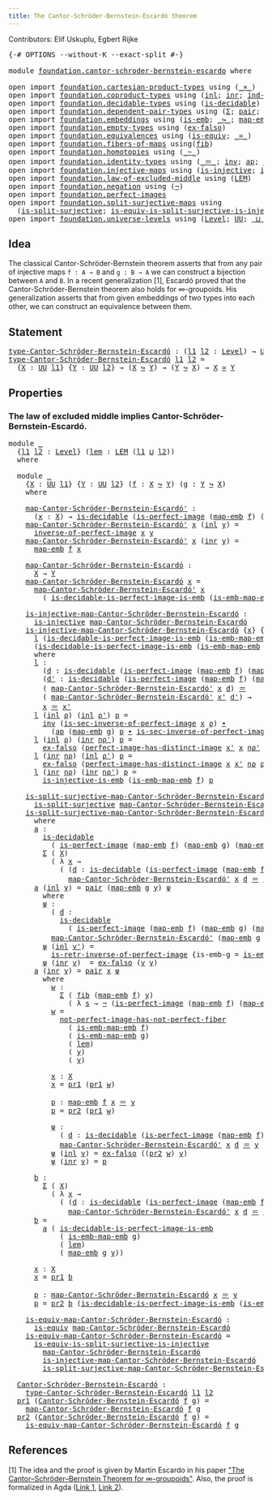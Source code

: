 ```yaml
---
title: The Cantor-Schröder-Bernstein-Escardó theorem
---
```


Contributors: Elif Uskuplu, Egbert Rijke

<pre class="Agda"><a id="113" class="Symbol">{-#</a> <a id="117" class="Keyword">OPTIONS</a> <a id="125" class="Pragma">--without-K</a> <a id="137" class="Pragma">--exact-split</a> <a id="151" class="Symbol">#-}</a>

<a id="156" class="Keyword">module</a> <a id="163" href="foundation.cantor-schroder-bernstein-escardo.html" class="Module">foundation.cantor-schroder-bernstein-escardo</a> <a id="208" class="Keyword">where</a>

<a id="215" class="Keyword">open</a> <a id="220" class="Keyword">import</a> <a id="227" href="foundation.cartesian-product-types.html" class="Module">foundation.cartesian-product-types</a> <a id="262" class="Keyword">using</a> <a id="268" class="Symbol">(</a><a id="269" href="foundation-core.cartesian-product-types.html#590" class="Function Operator">_×_</a><a id="272" class="Symbol">)</a>
<a id="274" class="Keyword">open</a> <a id="279" class="Keyword">import</a> <a id="286" href="foundation.coproduct-types.html" class="Module">foundation.coproduct-types</a> <a id="313" class="Keyword">using</a> <a id="319" class="Symbol">(</a><a id="320" href="foundation.coproduct-types.html#1249" class="InductiveConstructor">inl</a><a id="323" class="Symbol">;</a> <a id="325" href="foundation.coproduct-types.html#1267" class="InductiveConstructor">inr</a><a id="328" class="Symbol">;</a> <a id="330" href="foundation.coproduct-types.html#1286" class="Function">ind-coprod</a><a id="340" class="Symbol">)</a>
<a id="342" class="Keyword">open</a> <a id="347" class="Keyword">import</a> <a id="354" href="foundation.decidable-types.html" class="Module">foundation.decidable-types</a> <a id="381" class="Keyword">using</a> <a id="387" class="Symbol">(</a><a id="388" href="foundation.decidable-types.html#1915" class="Function">is-decidable</a><a id="400" class="Symbol">)</a>
<a id="402" class="Keyword">open</a> <a id="407" class="Keyword">import</a> <a id="414" href="foundation.dependent-pair-types.html" class="Module">foundation.dependent-pair-types</a> <a id="446" class="Keyword">using</a> <a id="452" class="Symbol">(</a><a id="453" href="foundation-core.dependent-pair-types.html#515" class="Record">Σ</a><a id="454" class="Symbol">;</a> <a id="456" href="foundation-core.dependent-pair-types.html#588" class="InductiveConstructor">pair</a><a id="460" class="Symbol">;</a> <a id="462" href="foundation-core.dependent-pair-types.html#605" class="Field">pr1</a><a id="465" class="Symbol">;</a> <a id="467" href="foundation-core.dependent-pair-types.html#617" class="Field">pr2</a><a id="470" class="Symbol">)</a>
<a id="472" class="Keyword">open</a> <a id="477" class="Keyword">import</a> <a id="484" href="foundation.embeddings.html" class="Module">foundation.embeddings</a> <a id="506" class="Keyword">using</a> <a id="512" class="Symbol">(</a><a id="513" href="foundation-core.embeddings.html#992" class="Function">is-emb</a><a id="519" class="Symbol">;</a> <a id="521" href="foundation-core.embeddings.html#1074" class="Function Operator">_↪_</a><a id="524" class="Symbol">;</a> <a id="526" href="foundation-core.embeddings.html#1217" class="Function">map-emb</a><a id="533" class="Symbol">;</a> <a id="535" href="foundation-core.embeddings.html#1264" class="Function">is-emb-map-emb</a><a id="549" class="Symbol">)</a>
<a id="551" class="Keyword">open</a> <a id="556" class="Keyword">import</a> <a id="563" href="foundation.empty-types.html" class="Module">foundation.empty-types</a> <a id="586" class="Keyword">using</a> <a id="592" class="Symbol">(</a><a id="593" href="foundation-core.empty-types.html#1160" class="Function">ex-falso</a><a id="601" class="Symbol">)</a>
<a id="603" class="Keyword">open</a> <a id="608" class="Keyword">import</a> <a id="615" href="foundation.equivalences.html" class="Module">foundation.equivalences</a> <a id="639" class="Keyword">using</a> <a id="645" class="Symbol">(</a><a id="646" href="foundation-core.equivalences.html#1556" class="Function">is-equiv</a><a id="654" class="Symbol">;</a> <a id="656" href="foundation-core.equivalences.html#1621" class="Function Operator">_≃_</a><a id="659" class="Symbol">)</a>
<a id="661" class="Keyword">open</a> <a id="666" class="Keyword">import</a> <a id="673" href="foundation.fibers-of-maps.html" class="Module">foundation.fibers-of-maps</a> <a id="699" class="Keyword">using</a><a id="704" class="Symbol">(</a><a id="705" href="foundation-core.fibers-of-maps.html#942" class="Function">fib</a><a id="708" class="Symbol">)</a>
<a id="710" class="Keyword">open</a> <a id="715" class="Keyword">import</a> <a id="722" href="foundation.homotopies.html" class="Module">foundation.homotopies</a> <a id="744" class="Keyword">using</a> <a id="750" class="Symbol">(</a><a id="751" href="foundation-core.homotopies.html#1249" class="Function Operator">_~_</a><a id="754" class="Symbol">)</a>
<a id="756" class="Keyword">open</a> <a id="761" class="Keyword">import</a> <a id="768" href="foundation.identity-types.html" class="Module">foundation.identity-types</a> <a id="794" class="Keyword">using</a> <a id="800" class="Symbol">(</a><a id="801" href="foundation-core.identity-types.html#1865" class="Function Operator">_＝_</a><a id="804" class="Symbol">;</a> <a id="806" href="foundation-core.identity-types.html#2729" class="Function">inv</a><a id="809" class="Symbol">;</a> <a id="811" href="foundation-core.identity-types.html#4003" class="Function">ap</a><a id="813" class="Symbol">;</a> <a id="815" href="foundation-core.identity-types.html#2425" class="Function Operator">_∙_</a><a id="818" class="Symbol">)</a>
<a id="820" class="Keyword">open</a> <a id="825" class="Keyword">import</a> <a id="832" href="foundation.injective-maps.html" class="Module">foundation.injective-maps</a> <a id="858" class="Keyword">using</a> <a id="864" class="Symbol">(</a><a id="865" href="foundation.injective-maps.html#1453" class="Function">is-injective</a><a id="877" class="Symbol">;</a> <a id="879" href="foundation.injective-maps.html#3789" class="Function">is-injective-is-emb</a><a id="898" class="Symbol">)</a>
<a id="900" class="Keyword">open</a> <a id="905" class="Keyword">import</a> <a id="912" href="foundation.law-of-excluded-middle.html" class="Module">foundation.law-of-excluded-middle</a> <a id="946" class="Keyword">using</a> <a id="952" class="Symbol">(</a><a id="953" href="foundation.law-of-excluded-middle.html#746" class="Function">LEM</a><a id="956" class="Symbol">)</a>
<a id="958" class="Keyword">open</a> <a id="963" class="Keyword">import</a> <a id="970" href="foundation.negation.html" class="Module">foundation.negation</a> <a id="990" class="Keyword">using</a> <a id="996" class="Symbol">(</a><a id="997" href="foundation-core.negation.html#465" class="Function">¬</a><a id="998" class="Symbol">)</a>
<a id="1000" class="Keyword">open</a> <a id="1005" class="Keyword">import</a> <a id="1012" href="foundation.perfect-images.html" class="Module">foundation.perfect-images</a>
<a id="1038" class="Keyword">open</a> <a id="1043" class="Keyword">import</a> <a id="1050" href="foundation.split-surjective-maps.html" class="Module">foundation.split-surjective-maps</a> <a id="1083" class="Keyword">using</a>
  <a id="1091" class="Symbol">(</a><a id="1092" href="foundation.split-surjective-maps.html#983" class="Function">is-split-surjective</a><a id="1111" class="Symbol">;</a> <a id="1113" href="foundation.split-surjective-maps.html#1337" class="Function">is-equiv-is-split-surjective-is-injective</a><a id="1154" class="Symbol">)</a>
<a id="1156" class="Keyword">open</a> <a id="1161" class="Keyword">import</a> <a id="1168" href="foundation.universe-levels.html" class="Module">foundation.universe-levels</a> <a id="1195" class="Keyword">using</a> <a id="1201" class="Symbol">(</a><a id="1202" href="Agda.Primitive.html#597" class="Postulate">Level</a><a id="1207" class="Symbol">;</a> <a id="1209" href="foundation-core.universe-levels.html#235" class="Primitive">UU</a><a id="1211" class="Symbol">;</a> <a id="1213" href="Agda.Primitive.html#810" class="Primitive Operator">_⊔_</a><a id="1216" class="Symbol">;</a> <a id="1218" href="Agda.Primitive.html#780" class="Primitive">lsuc</a><a id="1222" class="Symbol">)</a>
</pre>
## Idea

The classical Cantor-Schröder-Bernstein theorem asserts that from any pair of injective maps `f : A → B` and `g : B → A` we can construct a bijection between `A` and `B`. In a recent generalization [1], Escardó proved that the Cantor-Schröder-Bernstein theorem also holds for ∞-groupoids. His generalization asserts that from given embeddings of two types into each other, we can construct an equivalence between them.

## Statement

<pre class="Agda"><a id="type-Cantor-Schröder-Bernstein-Escardó"></a><a id="1680" href="foundation.cantor-schroder-bernstein-escardo.html#1680" class="Function">type-Cantor-Schröder-Bernstein-Escardó</a> <a id="1719" class="Symbol">:</a> <a id="1721" class="Symbol">(</a><a id="1722" href="foundation.cantor-schroder-bernstein-escardo.html#1722" class="Bound">l1</a> <a id="1725" href="foundation.cantor-schroder-bernstein-escardo.html#1725" class="Bound">l2</a> <a id="1728" class="Symbol">:</a> <a id="1730" href="Agda.Primitive.html#597" class="Postulate">Level</a><a id="1735" class="Symbol">)</a> <a id="1737" class="Symbol">→</a> <a id="1739" href="foundation-core.universe-levels.html#235" class="Primitive">UU</a> <a id="1742" class="Symbol">(</a><a id="1743" href="Agda.Primitive.html#780" class="Primitive">lsuc</a> <a id="1748" class="Symbol">(</a><a id="1749" href="foundation.cantor-schroder-bernstein-escardo.html#1722" class="Bound">l1</a> <a id="1752" href="Agda.Primitive.html#810" class="Primitive Operator">⊔</a> <a id="1754" href="foundation.cantor-schroder-bernstein-escardo.html#1725" class="Bound">l2</a><a id="1756" class="Symbol">))</a>
<a id="1759" href="foundation.cantor-schroder-bernstein-escardo.html#1680" class="Function">type-Cantor-Schröder-Bernstein-Escardó</a> <a id="1798" href="foundation.cantor-schroder-bernstein-escardo.html#1798" class="Bound">l1</a> <a id="1801" href="foundation.cantor-schroder-bernstein-escardo.html#1801" class="Bound">l2</a> <a id="1804" class="Symbol">=</a>
  <a id="1808" class="Symbol">{</a><a id="1809" href="foundation.cantor-schroder-bernstein-escardo.html#1809" class="Bound">X</a> <a id="1811" class="Symbol">:</a> <a id="1813" href="foundation-core.universe-levels.html#235" class="Primitive">UU</a> <a id="1816" href="foundation.cantor-schroder-bernstein-escardo.html#1798" class="Bound">l1</a><a id="1818" class="Symbol">}</a> <a id="1820" class="Symbol">{</a><a id="1821" href="foundation.cantor-schroder-bernstein-escardo.html#1821" class="Bound">Y</a> <a id="1823" class="Symbol">:</a> <a id="1825" href="foundation-core.universe-levels.html#235" class="Primitive">UU</a> <a id="1828" href="foundation.cantor-schroder-bernstein-escardo.html#1801" class="Bound">l2</a><a id="1830" class="Symbol">}</a> <a id="1832" class="Symbol">→</a> <a id="1834" class="Symbol">(</a><a id="1835" href="foundation.cantor-schroder-bernstein-escardo.html#1809" class="Bound">X</a> <a id="1837" href="foundation-core.embeddings.html#1074" class="Function Operator">↪</a> <a id="1839" href="foundation.cantor-schroder-bernstein-escardo.html#1821" class="Bound">Y</a><a id="1840" class="Symbol">)</a> <a id="1842" class="Symbol">→</a> <a id="1844" class="Symbol">(</a><a id="1845" href="foundation.cantor-schroder-bernstein-escardo.html#1821" class="Bound">Y</a> <a id="1847" href="foundation-core.embeddings.html#1074" class="Function Operator">↪</a> <a id="1849" href="foundation.cantor-schroder-bernstein-escardo.html#1809" class="Bound">X</a><a id="1850" class="Symbol">)</a> <a id="1852" class="Symbol">→</a> <a id="1854" href="foundation.cantor-schroder-bernstein-escardo.html#1809" class="Bound">X</a> <a id="1856" href="foundation-core.equivalences.html#1621" class="Function Operator">≃</a> <a id="1858" href="foundation.cantor-schroder-bernstein-escardo.html#1821" class="Bound">Y</a>
</pre>
## Properties

### The law of excluded middle implies Cantor-Schröder-Bernstein-Escardó.

<pre class="Agda"><a id="1963" class="Keyword">module</a> <a id="1970" href="foundation.cantor-schroder-bernstein-escardo.html#1970" class="Module">_</a>
  <a id="1974" class="Symbol">{</a><a id="1975" href="foundation.cantor-schroder-bernstein-escardo.html#1975" class="Bound">l1</a> <a id="1978" href="foundation.cantor-schroder-bernstein-escardo.html#1978" class="Bound">l2</a> <a id="1981" class="Symbol">:</a> <a id="1983" href="Agda.Primitive.html#597" class="Postulate">Level</a><a id="1988" class="Symbol">}</a> <a id="1990" class="Symbol">(</a><a id="1991" href="foundation.cantor-schroder-bernstein-escardo.html#1991" class="Bound">lem</a> <a id="1995" class="Symbol">:</a> <a id="1997" href="foundation.law-of-excluded-middle.html#746" class="Function">LEM</a> <a id="2001" class="Symbol">(</a><a id="2002" href="foundation.cantor-schroder-bernstein-escardo.html#1975" class="Bound">l1</a> <a id="2005" href="Agda.Primitive.html#810" class="Primitive Operator">⊔</a> <a id="2007" href="foundation.cantor-schroder-bernstein-escardo.html#1978" class="Bound">l2</a><a id="2009" class="Symbol">))</a> 
  <a id="2015" class="Keyword">where</a>

  <a id="2024" class="Keyword">module</a> <a id="2031" href="foundation.cantor-schroder-bernstein-escardo.html#2031" class="Module">_</a>
    <a id="2037" class="Symbol">{</a><a id="2038" href="foundation.cantor-schroder-bernstein-escardo.html#2038" class="Bound">X</a> <a id="2040" class="Symbol">:</a> <a id="2042" href="foundation-core.universe-levels.html#235" class="Primitive">UU</a> <a id="2045" href="foundation.cantor-schroder-bernstein-escardo.html#1975" class="Bound">l1</a><a id="2047" class="Symbol">}</a> <a id="2049" class="Symbol">{</a><a id="2050" href="foundation.cantor-schroder-bernstein-escardo.html#2050" class="Bound">Y</a> <a id="2052" class="Symbol">:</a> <a id="2054" href="foundation-core.universe-levels.html#235" class="Primitive">UU</a> <a id="2057" href="foundation.cantor-schroder-bernstein-escardo.html#1978" class="Bound">l2</a><a id="2059" class="Symbol">}</a> <a id="2061" class="Symbol">(</a><a id="2062" href="foundation.cantor-schroder-bernstein-escardo.html#2062" class="Bound">f</a> <a id="2064" class="Symbol">:</a> <a id="2066" href="foundation.cantor-schroder-bernstein-escardo.html#2038" class="Bound">X</a> <a id="2068" href="foundation-core.embeddings.html#1074" class="Function Operator">↪</a> <a id="2070" href="foundation.cantor-schroder-bernstein-escardo.html#2050" class="Bound">Y</a><a id="2071" class="Symbol">)</a> <a id="2073" class="Symbol">(</a><a id="2074" href="foundation.cantor-schroder-bernstein-escardo.html#2074" class="Bound">g</a> <a id="2076" class="Symbol">:</a> <a id="2078" href="foundation.cantor-schroder-bernstein-escardo.html#2050" class="Bound">Y</a> <a id="2080" href="foundation-core.embeddings.html#1074" class="Function Operator">↪</a> <a id="2082" href="foundation.cantor-schroder-bernstein-escardo.html#2038" class="Bound">X</a><a id="2083" class="Symbol">)</a>
    <a id="2089" class="Keyword">where</a>

    <a id="2100" href="foundation.cantor-schroder-bernstein-escardo.html#2100" class="Function">map-Cantor-Schröder-Bernstein-Escardó&#39;</a> <a id="2139" class="Symbol">:</a> 
      <a id="2148" class="Symbol">(</a><a id="2149" href="foundation.cantor-schroder-bernstein-escardo.html#2149" class="Bound">x</a> <a id="2151" class="Symbol">:</a> <a id="2153" href="foundation.cantor-schroder-bernstein-escardo.html#2038" class="Bound">X</a><a id="2154" class="Symbol">)</a> <a id="2156" class="Symbol">→</a> <a id="2158" href="foundation.decidable-types.html#1915" class="Function">is-decidable</a> <a id="2171" class="Symbol">(</a><a id="2172" href="foundation.perfect-images.html#1695" class="Function">is-perfect-image</a> <a id="2189" class="Symbol">(</a><a id="2190" href="foundation-core.embeddings.html#1217" class="Function">map-emb</a> <a id="2198" href="foundation.cantor-schroder-bernstein-escardo.html#2062" class="Bound">f</a><a id="2199" class="Symbol">)</a> <a id="2201" class="Symbol">(</a><a id="2202" href="foundation-core.embeddings.html#1217" class="Function">map-emb</a> <a id="2210" href="foundation.cantor-schroder-bernstein-escardo.html#2074" class="Bound">g</a><a id="2211" class="Symbol">)</a> <a id="2213" href="foundation.cantor-schroder-bernstein-escardo.html#2149" class="Bound">x</a><a id="2214" class="Symbol">)</a> <a id="2216" class="Symbol">→</a> <a id="2218" href="foundation.cantor-schroder-bernstein-escardo.html#2050" class="Bound">Y</a>
    <a id="2224" href="foundation.cantor-schroder-bernstein-escardo.html#2100" class="Function">map-Cantor-Schröder-Bernstein-Escardó&#39;</a> <a id="2263" href="foundation.cantor-schroder-bernstein-escardo.html#2263" class="Bound">x</a> <a id="2265" class="Symbol">(</a><a id="2266" href="foundation.coproduct-types.html#1249" class="InductiveConstructor">inl</a> <a id="2270" href="foundation.cantor-schroder-bernstein-escardo.html#2270" class="Bound">y</a><a id="2271" class="Symbol">)</a> <a id="2273" class="Symbol">=</a>
      <a id="2281" href="foundation.perfect-images.html#3363" class="Function">inverse-of-perfect-image</a> <a id="2306" href="foundation.cantor-schroder-bernstein-escardo.html#2263" class="Bound">x</a> <a id="2308" href="foundation.cantor-schroder-bernstein-escardo.html#2270" class="Bound">y</a>
    <a id="2314" href="foundation.cantor-schroder-bernstein-escardo.html#2100" class="Function">map-Cantor-Schröder-Bernstein-Escardó&#39;</a> <a id="2353" href="foundation.cantor-schroder-bernstein-escardo.html#2353" class="Bound">x</a> <a id="2355" class="Symbol">(</a><a id="2356" href="foundation.coproduct-types.html#1267" class="InductiveConstructor">inr</a> <a id="2360" href="foundation.cantor-schroder-bernstein-escardo.html#2360" class="Bound">y</a><a id="2361" class="Symbol">)</a> <a id="2363" class="Symbol">=</a>
      <a id="2371" href="foundation-core.embeddings.html#1217" class="Function">map-emb</a> <a id="2379" href="foundation.cantor-schroder-bernstein-escardo.html#2062" class="Bound">f</a> <a id="2381" href="foundation.cantor-schroder-bernstein-escardo.html#2353" class="Bound">x</a>

    <a id="2388" href="foundation.cantor-schroder-bernstein-escardo.html#2388" class="Function">map-Cantor-Schröder-Bernstein-Escardó</a> <a id="2426" class="Symbol">:</a>
      <a id="2434" href="foundation.cantor-schroder-bernstein-escardo.html#2038" class="Bound">X</a> <a id="2436" class="Symbol">→</a> <a id="2438" href="foundation.cantor-schroder-bernstein-escardo.html#2050" class="Bound">Y</a>
    <a id="2444" href="foundation.cantor-schroder-bernstein-escardo.html#2388" class="Function">map-Cantor-Schröder-Bernstein-Escardó</a> <a id="2482" href="foundation.cantor-schroder-bernstein-escardo.html#2482" class="Bound">x</a> <a id="2484" class="Symbol">=</a>
      <a id="2492" href="foundation.cantor-schroder-bernstein-escardo.html#2100" class="Function">map-Cantor-Schröder-Bernstein-Escardó&#39;</a> <a id="2531" href="foundation.cantor-schroder-bernstein-escardo.html#2482" class="Bound">x</a>
        <a id="2541" class="Symbol">(</a> <a id="2543" href="foundation.perfect-images.html#2546" class="Function">is-decidable-is-perfect-image-is-emb</a> <a id="2580" class="Symbol">(</a><a id="2581" href="foundation-core.embeddings.html#1264" class="Function">is-emb-map-emb</a> <a id="2596" href="foundation.cantor-schroder-bernstein-escardo.html#2074" class="Bound">g</a><a id="2597" class="Symbol">)</a> <a id="2599" href="foundation.cantor-schroder-bernstein-escardo.html#1991" class="Bound">lem</a> <a id="2603" href="foundation.cantor-schroder-bernstein-escardo.html#2482" class="Bound">x</a><a id="2604" class="Symbol">)</a>

    <a id="2611" href="foundation.cantor-schroder-bernstein-escardo.html#2611" class="Function">is-injective-map-Cantor-Schröder-Bernstein-Escardó</a> <a id="2662" class="Symbol">:</a>
      <a id="2670" href="foundation.injective-maps.html#1453" class="Function">is-injective</a> <a id="2683" href="foundation.cantor-schroder-bernstein-escardo.html#2388" class="Function">map-Cantor-Schröder-Bernstein-Escardó</a>
    <a id="2725" href="foundation.cantor-schroder-bernstein-escardo.html#2611" class="Function">is-injective-map-Cantor-Schröder-Bernstein-Escardó</a> <a id="2776" class="Symbol">{</a><a id="2777" href="foundation.cantor-schroder-bernstein-escardo.html#2777" class="Bound">x</a><a id="2778" class="Symbol">}</a> <a id="2780" class="Symbol">{</a><a id="2781" href="foundation.cantor-schroder-bernstein-escardo.html#2781" class="Bound">x&#39;</a><a id="2783" class="Symbol">}</a> <a id="2785" class="Symbol">=</a>
      <a id="2793" href="foundation.cantor-schroder-bernstein-escardo.html#2948" class="Function">l</a> <a id="2795" class="Symbol">(</a><a id="2796" href="foundation.perfect-images.html#2546" class="Function">is-decidable-is-perfect-image-is-emb</a> <a id="2833" class="Symbol">(</a><a id="2834" href="foundation-core.embeddings.html#1264" class="Function">is-emb-map-emb</a> <a id="2849" href="foundation.cantor-schroder-bernstein-escardo.html#2074" class="Bound">g</a><a id="2850" class="Symbol">)</a> <a id="2852" href="foundation.cantor-schroder-bernstein-escardo.html#1991" class="Bound">lem</a> <a id="2856" href="foundation.cantor-schroder-bernstein-escardo.html#2777" class="Bound">x</a><a id="2857" class="Symbol">)</a>
      <a id="2865" class="Symbol">(</a><a id="2866" href="foundation.perfect-images.html#2546" class="Function">is-decidable-is-perfect-image-is-emb</a> <a id="2903" class="Symbol">(</a><a id="2904" href="foundation-core.embeddings.html#1264" class="Function">is-emb-map-emb</a> <a id="2919" href="foundation.cantor-schroder-bernstein-escardo.html#2074" class="Bound">g</a><a id="2920" class="Symbol">)</a> <a id="2922" href="foundation.cantor-schroder-bernstein-escardo.html#1991" class="Bound">lem</a> <a id="2926" href="foundation.cantor-schroder-bernstein-escardo.html#2781" class="Bound">x&#39;</a><a id="2928" class="Symbol">)</a>
      <a id="2936" class="Keyword">where</a>
      <a id="2948" href="foundation.cantor-schroder-bernstein-escardo.html#2948" class="Function">l</a> <a id="2950" class="Symbol">:</a>
        <a id="2960" class="Symbol">(</a><a id="2961" href="foundation.cantor-schroder-bernstein-escardo.html#2961" class="Bound">d</a> <a id="2963" class="Symbol">:</a> <a id="2965" href="foundation.decidable-types.html#1915" class="Function">is-decidable</a> <a id="2978" class="Symbol">(</a><a id="2979" href="foundation.perfect-images.html#1695" class="Function">is-perfect-image</a> <a id="2996" class="Symbol">(</a><a id="2997" href="foundation-core.embeddings.html#1217" class="Function">map-emb</a> <a id="3005" href="foundation.cantor-schroder-bernstein-escardo.html#2062" class="Bound">f</a><a id="3006" class="Symbol">)</a> <a id="3008" class="Symbol">(</a><a id="3009" href="foundation-core.embeddings.html#1217" class="Function">map-emb</a> <a id="3017" href="foundation.cantor-schroder-bernstein-escardo.html#2074" class="Bound">g</a><a id="3018" class="Symbol">)</a> <a id="3020" href="foundation.cantor-schroder-bernstein-escardo.html#2777" class="Bound">x</a><a id="3021" class="Symbol">))</a>
        <a id="3032" class="Symbol">(</a><a id="3033" href="foundation.cantor-schroder-bernstein-escardo.html#3033" class="Bound">d&#39;</a> <a id="3036" class="Symbol">:</a> <a id="3038" href="foundation.decidable-types.html#1915" class="Function">is-decidable</a> <a id="3051" class="Symbol">(</a><a id="3052" href="foundation.perfect-images.html#1695" class="Function">is-perfect-image</a> <a id="3069" class="Symbol">(</a><a id="3070" href="foundation-core.embeddings.html#1217" class="Function">map-emb</a> <a id="3078" href="foundation.cantor-schroder-bernstein-escardo.html#2062" class="Bound">f</a><a id="3079" class="Symbol">)</a> <a id="3081" class="Symbol">(</a><a id="3082" href="foundation-core.embeddings.html#1217" class="Function">map-emb</a> <a id="3090" href="foundation.cantor-schroder-bernstein-escardo.html#2074" class="Bound">g</a><a id="3091" class="Symbol">)</a> <a id="3093" href="foundation.cantor-schroder-bernstein-escardo.html#2781" class="Bound">x&#39;</a><a id="3095" class="Symbol">))</a> <a id="3098" class="Symbol">→</a>
        <a id="3108" class="Symbol">(</a> <a id="3110" href="foundation.cantor-schroder-bernstein-escardo.html#2100" class="Function">map-Cantor-Schröder-Bernstein-Escardó&#39;</a> <a id="3149" href="foundation.cantor-schroder-bernstein-escardo.html#2777" class="Bound">x</a> <a id="3151" href="foundation.cantor-schroder-bernstein-escardo.html#2961" class="Bound">d</a><a id="3152" class="Symbol">)</a> <a id="3154" href="foundation-core.identity-types.html#1865" class="Function Operator">＝</a>
        <a id="3164" class="Symbol">(</a> <a id="3166" href="foundation.cantor-schroder-bernstein-escardo.html#2100" class="Function">map-Cantor-Schröder-Bernstein-Escardó&#39;</a> <a id="3205" href="foundation.cantor-schroder-bernstein-escardo.html#2781" class="Bound">x&#39;</a> <a id="3208" href="foundation.cantor-schroder-bernstein-escardo.html#3033" class="Bound">d&#39;</a><a id="3210" class="Symbol">)</a> <a id="3212" class="Symbol">→</a>
        <a id="3222" href="foundation.cantor-schroder-bernstein-escardo.html#2777" class="Bound">x</a> <a id="3224" href="foundation-core.identity-types.html#1865" class="Function Operator">＝</a> <a id="3226" href="foundation.cantor-schroder-bernstein-escardo.html#2781" class="Bound">x&#39;</a>
      <a id="3235" href="foundation.cantor-schroder-bernstein-escardo.html#2948" class="Function">l</a> <a id="3237" class="Symbol">(</a><a id="3238" href="foundation.coproduct-types.html#1249" class="InductiveConstructor">inl</a> <a id="3242" href="foundation.cantor-schroder-bernstein-escardo.html#3242" class="Bound">ρ</a><a id="3243" class="Symbol">)</a> <a id="3245" class="Symbol">(</a><a id="3246" href="foundation.coproduct-types.html#1249" class="InductiveConstructor">inl</a> <a id="3250" href="foundation.cantor-schroder-bernstein-escardo.html#3250" class="Bound">ρ&#39;</a><a id="3252" class="Symbol">)</a> <a id="3254" href="foundation.cantor-schroder-bernstein-escardo.html#3254" class="Bound">p</a> <a id="3256" class="Symbol">=</a>
        <a id="3266" href="foundation-core.identity-types.html#2729" class="Function">inv</a> <a id="3270" class="Symbol">(</a><a id="3271" href="foundation.perfect-images.html#3507" class="Function">is-sec-inverse-of-perfect-image</a> <a id="3303" href="foundation.cantor-schroder-bernstein-escardo.html#2777" class="Bound">x</a> <a id="3305" href="foundation.cantor-schroder-bernstein-escardo.html#3242" class="Bound">ρ</a><a id="3306" class="Symbol">)</a> <a id="3308" href="foundation-core.identity-types.html#2425" class="Function Operator">∙</a>
          <a id="3320" class="Symbol">(</a><a id="3321" href="foundation-core.identity-types.html#4003" class="Function">ap</a> <a id="3324" class="Symbol">(</a><a id="3325" href="foundation-core.embeddings.html#1217" class="Function">map-emb</a> <a id="3333" href="foundation.cantor-schroder-bernstein-escardo.html#2074" class="Bound">g</a><a id="3334" class="Symbol">)</a> <a id="3336" href="foundation.cantor-schroder-bernstein-escardo.html#3254" class="Bound">p</a> <a id="3338" href="foundation-core.identity-types.html#2425" class="Function Operator">∙</a> <a id="3340" href="foundation.perfect-images.html#3507" class="Function">is-sec-inverse-of-perfect-image</a> <a id="3372" href="foundation.cantor-schroder-bernstein-escardo.html#2781" class="Bound">x&#39;</a> <a id="3375" href="foundation.cantor-schroder-bernstein-escardo.html#3250" class="Bound">ρ&#39;</a><a id="3377" class="Symbol">)</a>
      <a id="3385" href="foundation.cantor-schroder-bernstein-escardo.html#2948" class="Function">l</a> <a id="3387" class="Symbol">(</a><a id="3388" href="foundation.coproduct-types.html#1249" class="InductiveConstructor">inl</a> <a id="3392" href="foundation.cantor-schroder-bernstein-escardo.html#3392" class="Bound">ρ</a><a id="3393" class="Symbol">)</a> <a id="3395" class="Symbol">(</a><a id="3396" href="foundation.coproduct-types.html#1267" class="InductiveConstructor">inr</a> <a id="3400" href="foundation.cantor-schroder-bernstein-escardo.html#3400" class="Bound">nρ&#39;</a><a id="3403" class="Symbol">)</a> <a id="3405" href="foundation.cantor-schroder-bernstein-escardo.html#3405" class="Bound">p</a> <a id="3407" class="Symbol">=</a>
        <a id="3417" href="foundation-core.empty-types.html#1160" class="Function">ex-falso</a> <a id="3426" class="Symbol">(</a><a id="3427" href="foundation.perfect-images.html#4590" class="Function">perfect-image-has-distinct-image</a> <a id="3460" href="foundation.cantor-schroder-bernstein-escardo.html#2781" class="Bound">x&#39;</a> <a id="3463" href="foundation.cantor-schroder-bernstein-escardo.html#2777" class="Bound">x</a> <a id="3465" href="foundation.cantor-schroder-bernstein-escardo.html#3400" class="Bound">nρ&#39;</a> <a id="3469" href="foundation.cantor-schroder-bernstein-escardo.html#3392" class="Bound">ρ</a> <a id="3471" class="Symbol">(</a><a id="3472" href="foundation-core.identity-types.html#2729" class="Function">inv</a> <a id="3476" href="foundation.cantor-schroder-bernstein-escardo.html#3405" class="Bound">p</a><a id="3477" class="Symbol">))</a>
      <a id="3486" href="foundation.cantor-schroder-bernstein-escardo.html#2948" class="Function">l</a> <a id="3488" class="Symbol">(</a><a id="3489" href="foundation.coproduct-types.html#1267" class="InductiveConstructor">inr</a> <a id="3493" href="foundation.cantor-schroder-bernstein-escardo.html#3493" class="Bound">nρ</a><a id="3495" class="Symbol">)</a> <a id="3497" class="Symbol">(</a><a id="3498" href="foundation.coproduct-types.html#1249" class="InductiveConstructor">inl</a> <a id="3502" href="foundation.cantor-schroder-bernstein-escardo.html#3502" class="Bound">ρ&#39;</a><a id="3504" class="Symbol">)</a> <a id="3506" href="foundation.cantor-schroder-bernstein-escardo.html#3506" class="Bound">p</a> <a id="3508" class="Symbol">=</a>
        <a id="3518" href="foundation-core.empty-types.html#1160" class="Function">ex-falso</a> <a id="3527" class="Symbol">(</a><a id="3528" href="foundation.perfect-images.html#4590" class="Function">perfect-image-has-distinct-image</a> <a id="3561" href="foundation.cantor-schroder-bernstein-escardo.html#2777" class="Bound">x</a> <a id="3563" href="foundation.cantor-schroder-bernstein-escardo.html#2781" class="Bound">x&#39;</a> <a id="3566" href="foundation.cantor-schroder-bernstein-escardo.html#3493" class="Bound">nρ</a> <a id="3569" href="foundation.cantor-schroder-bernstein-escardo.html#3502" class="Bound">ρ&#39;</a> <a id="3572" href="foundation.cantor-schroder-bernstein-escardo.html#3506" class="Bound">p</a><a id="3573" class="Symbol">)</a>
      <a id="3581" href="foundation.cantor-schroder-bernstein-escardo.html#2948" class="Function">l</a> <a id="3583" class="Symbol">(</a><a id="3584" href="foundation.coproduct-types.html#1267" class="InductiveConstructor">inr</a> <a id="3588" href="foundation.cantor-schroder-bernstein-escardo.html#3588" class="Bound">nρ</a><a id="3590" class="Symbol">)</a> <a id="3592" class="Symbol">(</a><a id="3593" href="foundation.coproduct-types.html#1267" class="InductiveConstructor">inr</a> <a id="3597" href="foundation.cantor-schroder-bernstein-escardo.html#3597" class="Bound">nρ&#39;</a><a id="3600" class="Symbol">)</a> <a id="3602" href="foundation.cantor-schroder-bernstein-escardo.html#3602" class="Bound">p</a> <a id="3604" class="Symbol">=</a>
        <a id="3614" href="foundation.injective-maps.html#3789" class="Function">is-injective-is-emb</a> <a id="3634" class="Symbol">(</a><a id="3635" href="foundation-core.embeddings.html#1264" class="Function">is-emb-map-emb</a> <a id="3650" href="foundation.cantor-schroder-bernstein-escardo.html#2062" class="Bound">f</a><a id="3651" class="Symbol">)</a> <a id="3653" href="foundation.cantor-schroder-bernstein-escardo.html#3602" class="Bound">p</a>

    <a id="3660" href="foundation.cantor-schroder-bernstein-escardo.html#3660" class="Function">is-split-surjective-map-Cantor-Schröder-Bernstein-Escardó</a> <a id="3718" class="Symbol">:</a>
      <a id="3726" href="foundation.split-surjective-maps.html#983" class="Function">is-split-surjective</a> <a id="3746" href="foundation.cantor-schroder-bernstein-escardo.html#2388" class="Function">map-Cantor-Schröder-Bernstein-Escardó</a>
    <a id="3788" href="foundation.cantor-schroder-bernstein-escardo.html#3660" class="Function">is-split-surjective-map-Cantor-Schröder-Bernstein-Escardó</a> <a id="3846" href="foundation.cantor-schroder-bernstein-escardo.html#3846" class="Bound">y</a> <a id="3848" class="Symbol">=</a> <a id="3850" href="foundation-core.dependent-pair-types.html#588" class="InductiveConstructor">pair</a> <a id="3855" href="foundation.cantor-schroder-bernstein-escardo.html#5544" class="Function">x</a> <a id="3857" href="foundation.cantor-schroder-bernstein-escardo.html#5573" class="Function">p</a>
      <a id="3865" class="Keyword">where</a>
      <a id="3877" href="foundation.cantor-schroder-bernstein-escardo.html#3877" class="Function">a</a> <a id="3879" class="Symbol">:</a>
        <a id="3889" href="foundation.decidable-types.html#1915" class="Function">is-decidable</a>
          <a id="3912" class="Symbol">(</a> <a id="3914" href="foundation.perfect-images.html#1695" class="Function">is-perfect-image</a> <a id="3931" class="Symbol">(</a><a id="3932" href="foundation-core.embeddings.html#1217" class="Function">map-emb</a> <a id="3940" href="foundation.cantor-schroder-bernstein-escardo.html#2062" class="Bound">f</a><a id="3941" class="Symbol">)</a> <a id="3943" class="Symbol">(</a><a id="3944" href="foundation-core.embeddings.html#1217" class="Function">map-emb</a> <a id="3952" href="foundation.cantor-schroder-bernstein-escardo.html#2074" class="Bound">g</a><a id="3953" class="Symbol">)</a> <a id="3955" class="Symbol">(</a><a id="3956" href="foundation-core.embeddings.html#1217" class="Function">map-emb</a> <a id="3964" href="foundation.cantor-schroder-bernstein-escardo.html#2074" class="Bound">g</a> <a id="3966" href="foundation.cantor-schroder-bernstein-escardo.html#3846" class="Bound">y</a><a id="3967" class="Symbol">))</a> <a id="3970" class="Symbol">→</a>
        <a id="3980" href="foundation-core.dependent-pair-types.html#515" class="Record">Σ</a> <a id="3982" class="Symbol">(</a> <a id="3984" href="foundation.cantor-schroder-bernstein-escardo.html#2038" class="Bound">X</a><a id="3985" class="Symbol">)</a>
          <a id="3997" class="Symbol">(</a> <a id="3999" class="Symbol">λ</a> <a id="4001" href="foundation.cantor-schroder-bernstein-escardo.html#4001" class="Bound">x</a> <a id="4003" class="Symbol">→</a>
            <a id="4017" class="Symbol">(</a> <a id="4019" class="Symbol">(</a><a id="4020" href="foundation.cantor-schroder-bernstein-escardo.html#4020" class="Bound">d</a> <a id="4022" class="Symbol">:</a> <a id="4024" href="foundation.decidable-types.html#1915" class="Function">is-decidable</a> <a id="4037" class="Symbol">(</a><a id="4038" href="foundation.perfect-images.html#1695" class="Function">is-perfect-image</a> <a id="4055" class="Symbol">(</a><a id="4056" href="foundation-core.embeddings.html#1217" class="Function">map-emb</a> <a id="4064" href="foundation.cantor-schroder-bernstein-escardo.html#2062" class="Bound">f</a><a id="4065" class="Symbol">)</a> <a id="4067" class="Symbol">(</a><a id="4068" href="foundation-core.embeddings.html#1217" class="Function">map-emb</a> <a id="4076" href="foundation.cantor-schroder-bernstein-escardo.html#2074" class="Bound">g</a><a id="4077" class="Symbol">)</a> <a id="4079" href="foundation.cantor-schroder-bernstein-escardo.html#4001" class="Bound">x</a><a id="4080" class="Symbol">))</a> <a id="4083" class="Symbol">→</a>
              <a id="4099" href="foundation.cantor-schroder-bernstein-escardo.html#2100" class="Function">map-Cantor-Schröder-Bernstein-Escardó&#39;</a> <a id="4138" href="foundation.cantor-schroder-bernstein-escardo.html#4001" class="Bound">x</a> <a id="4140" href="foundation.cantor-schroder-bernstein-escardo.html#4020" class="Bound">d</a> <a id="4142" href="foundation-core.identity-types.html#1865" class="Function Operator">＝</a> <a id="4144" href="foundation.cantor-schroder-bernstein-escardo.html#3846" class="Bound">y</a><a id="4145" class="Symbol">))</a>
      <a id="4154" href="foundation.cantor-schroder-bernstein-escardo.html#3877" class="Function">a</a> <a id="4156" class="Symbol">(</a><a id="4157" href="foundation.coproduct-types.html#1249" class="InductiveConstructor">inl</a> <a id="4161" href="foundation.cantor-schroder-bernstein-escardo.html#4161" class="Bound">γ</a><a id="4162" class="Symbol">)</a> <a id="4164" class="Symbol">=</a> <a id="4166" href="foundation-core.dependent-pair-types.html#588" class="InductiveConstructor">pair</a> <a id="4171" class="Symbol">(</a><a id="4172" href="foundation-core.embeddings.html#1217" class="Function">map-emb</a> <a id="4180" href="foundation.cantor-schroder-bernstein-escardo.html#2074" class="Bound">g</a> <a id="4182" href="foundation.cantor-schroder-bernstein-escardo.html#3846" class="Bound">y</a><a id="4183" class="Symbol">)</a> <a id="4185" href="foundation.cantor-schroder-bernstein-escardo.html#4209" class="Function">ψ</a>
        <a id="4195" class="Keyword">where</a>
        <a id="4209" href="foundation.cantor-schroder-bernstein-escardo.html#4209" class="Function">ψ</a> <a id="4211" class="Symbol">:</a>
          <a id="4223" class="Symbol">(</a> <a id="4225" href="foundation.cantor-schroder-bernstein-escardo.html#4225" class="Bound">d</a> <a id="4227" class="Symbol">:</a>
            <a id="4241" href="foundation.decidable-types.html#1915" class="Function">is-decidable</a>
              <a id="4268" class="Symbol">(</a> <a id="4270" href="foundation.perfect-images.html#1695" class="Function">is-perfect-image</a> <a id="4287" class="Symbol">(</a><a id="4288" href="foundation-core.embeddings.html#1217" class="Function">map-emb</a> <a id="4296" href="foundation.cantor-schroder-bernstein-escardo.html#2062" class="Bound">f</a><a id="4297" class="Symbol">)</a> <a id="4299" class="Symbol">(</a><a id="4300" href="foundation-core.embeddings.html#1217" class="Function">map-emb</a> <a id="4308" href="foundation.cantor-schroder-bernstein-escardo.html#2074" class="Bound">g</a><a id="4309" class="Symbol">)</a> <a id="4311" class="Symbol">(</a><a id="4312" href="foundation-core.embeddings.html#1217" class="Function">map-emb</a> <a id="4320" href="foundation.cantor-schroder-bernstein-escardo.html#2074" class="Bound">g</a> <a id="4322" href="foundation.cantor-schroder-bernstein-escardo.html#3846" class="Bound">y</a><a id="4323" class="Symbol">)))</a> <a id="4327" class="Symbol">→</a>
          <a id="4339" href="foundation.cantor-schroder-bernstein-escardo.html#2100" class="Function">map-Cantor-Schröder-Bernstein-Escardó&#39;</a> <a id="4378" class="Symbol">(</a><a id="4379" href="foundation-core.embeddings.html#1217" class="Function">map-emb</a> <a id="4387" href="foundation.cantor-schroder-bernstein-escardo.html#2074" class="Bound">g</a> <a id="4389" href="foundation.cantor-schroder-bernstein-escardo.html#3846" class="Bound">y</a><a id="4390" class="Symbol">)</a> <a id="4392" href="foundation.cantor-schroder-bernstein-escardo.html#4225" class="Bound">d</a> <a id="4394" href="foundation-core.identity-types.html#1865" class="Function Operator">＝</a> <a id="4396" href="foundation.cantor-schroder-bernstein-escardo.html#3846" class="Bound">y</a>
        <a id="4406" href="foundation.cantor-schroder-bernstein-escardo.html#4209" class="Function">ψ</a> <a id="4408" class="Symbol">(</a><a id="4409" href="foundation.coproduct-types.html#1249" class="InductiveConstructor">inl</a> <a id="4413" href="foundation.cantor-schroder-bernstein-escardo.html#4413" class="Bound">v&#39;</a><a id="4415" class="Symbol">)</a> <a id="4417" class="Symbol">=</a>
          <a id="4429" href="foundation.perfect-images.html#3826" class="Function">is-retr-inverse-of-perfect-image</a> <a id="4462" class="Symbol">{</a><a id="4463" class="Argument">is-emb-g</a> <a id="4472" class="Symbol">=</a> <a id="4474" href="foundation-core.embeddings.html#1264" class="Function">is-emb-map-emb</a> <a id="4489" href="foundation.cantor-schroder-bernstein-escardo.html#2074" class="Bound">g</a><a id="4490" class="Symbol">}</a> <a id="4492" href="foundation.cantor-schroder-bernstein-escardo.html#3846" class="Bound">y</a> <a id="4494" href="foundation.cantor-schroder-bernstein-escardo.html#4413" class="Bound">v&#39;</a>
        <a id="4505" href="foundation.cantor-schroder-bernstein-escardo.html#4209" class="Function">ψ</a> <a id="4507" class="Symbol">(</a><a id="4508" href="foundation.coproduct-types.html#1267" class="InductiveConstructor">inr</a> <a id="4512" href="foundation.cantor-schroder-bernstein-escardo.html#4512" class="Bound">v</a><a id="4513" class="Symbol">)</a>  <a id="4516" class="Symbol">=</a> <a id="4518" href="foundation-core.empty-types.html#1160" class="Function">ex-falso</a> <a id="4527" class="Symbol">(</a><a id="4528" href="foundation.cantor-schroder-bernstein-escardo.html#4512" class="Bound">v</a> <a id="4530" href="foundation.cantor-schroder-bernstein-escardo.html#4161" class="Bound">γ</a><a id="4531" class="Symbol">)</a>
      <a id="4539" href="foundation.cantor-schroder-bernstein-escardo.html#3877" class="Function">a</a> <a id="4541" class="Symbol">(</a><a id="4542" href="foundation.coproduct-types.html#1267" class="InductiveConstructor">inr</a> <a id="4546" href="foundation.cantor-schroder-bernstein-escardo.html#4546" class="Bound">γ</a><a id="4547" class="Symbol">)</a> <a id="4549" class="Symbol">=</a> <a id="4551" href="foundation-core.dependent-pair-types.html#588" class="InductiveConstructor">pair</a> <a id="4556" href="foundation.cantor-schroder-bernstein-escardo.html#4903" class="Function">x</a> <a id="4558" href="foundation.cantor-schroder-bernstein-escardo.html#5003" class="Function">ψ</a>
        <a id="4568" class="Keyword">where</a>
          <a id="4584" href="foundation.cantor-schroder-bernstein-escardo.html#4584" class="Function">w</a> <a id="4586" class="Symbol">:</a>
            <a id="4600" href="foundation-core.dependent-pair-types.html#515" class="Record">Σ</a> <a id="4602" class="Symbol">(</a> <a id="4604" href="foundation-core.fibers-of-maps.html#942" class="Function">fib</a> <a id="4608" class="Symbol">(</a><a id="4609" href="foundation-core.embeddings.html#1217" class="Function">map-emb</a> <a id="4617" href="foundation.cantor-schroder-bernstein-escardo.html#2062" class="Bound">f</a><a id="4618" class="Symbol">)</a> <a id="4620" href="foundation.cantor-schroder-bernstein-escardo.html#3846" class="Bound">y</a><a id="4621" class="Symbol">)</a>
              <a id="4637" class="Symbol">(</a> <a id="4639" class="Symbol">λ</a> <a id="4641" href="foundation.cantor-schroder-bernstein-escardo.html#4641" class="Bound">s</a> <a id="4643" class="Symbol">→</a> <a id="4645" href="foundation-core.negation.html#465" class="Function">¬</a> <a id="4647" class="Symbol">(</a><a id="4648" href="foundation.perfect-images.html#1695" class="Function">is-perfect-image</a> <a id="4665" class="Symbol">(</a><a id="4666" href="foundation-core.embeddings.html#1217" class="Function">map-emb</a> <a id="4674" href="foundation.cantor-schroder-bernstein-escardo.html#2062" class="Bound">f</a><a id="4675" class="Symbol">)</a> <a id="4677" class="Symbol">(</a><a id="4678" href="foundation-core.embeddings.html#1217" class="Function">map-emb</a> <a id="4686" href="foundation.cantor-schroder-bernstein-escardo.html#2074" class="Bound">g</a><a id="4687" class="Symbol">)</a> <a id="4689" class="Symbol">(</a><a id="4690" href="foundation-core.dependent-pair-types.html#605" class="Field">pr1</a> <a id="4694" href="foundation.cantor-schroder-bernstein-escardo.html#4641" class="Bound">s</a><a id="4695" class="Symbol">)))</a>
          <a id="4709" href="foundation.cantor-schroder-bernstein-escardo.html#4584" class="Function">w</a> <a id="4711" class="Symbol">=</a>
            <a id="4725" href="foundation.perfect-images.html#6445" class="Function">not-perfect-image-has-not-perfect-fiber</a>
              <a id="4779" class="Symbol">(</a> <a id="4781" href="foundation-core.embeddings.html#1264" class="Function">is-emb-map-emb</a> <a id="4796" href="foundation.cantor-schroder-bernstein-escardo.html#2062" class="Bound">f</a><a id="4797" class="Symbol">)</a>
              <a id="4813" class="Symbol">(</a> <a id="4815" href="foundation-core.embeddings.html#1264" class="Function">is-emb-map-emb</a> <a id="4830" href="foundation.cantor-schroder-bernstein-escardo.html#2074" class="Bound">g</a><a id="4831" class="Symbol">)</a>
              <a id="4847" class="Symbol">(</a> <a id="4849" href="foundation.cantor-schroder-bernstein-escardo.html#1991" class="Bound">lem</a><a id="4852" class="Symbol">)</a>
              <a id="4868" class="Symbol">(</a> <a id="4870" href="foundation.cantor-schroder-bernstein-escardo.html#3846" class="Bound">y</a><a id="4871" class="Symbol">)</a>
              <a id="4887" class="Symbol">(</a> <a id="4889" href="foundation.cantor-schroder-bernstein-escardo.html#4546" class="Bound">γ</a><a id="4890" class="Symbol">)</a>

          <a id="4903" href="foundation.cantor-schroder-bernstein-escardo.html#4903" class="Function">x</a> <a id="4905" class="Symbol">:</a> <a id="4907" href="foundation.cantor-schroder-bernstein-escardo.html#2038" class="Bound">X</a>
          <a id="4919" href="foundation.cantor-schroder-bernstein-escardo.html#4903" class="Function">x</a> <a id="4921" class="Symbol">=</a> <a id="4923" href="foundation-core.dependent-pair-types.html#605" class="Field">pr1</a> <a id="4927" class="Symbol">(</a><a id="4928" href="foundation-core.dependent-pair-types.html#605" class="Field">pr1</a> <a id="4932" href="foundation.cantor-schroder-bernstein-escardo.html#4584" class="Function">w</a><a id="4933" class="Symbol">)</a>

          <a id="4946" href="foundation.cantor-schroder-bernstein-escardo.html#4946" class="Function">p</a> <a id="4948" class="Symbol">:</a> <a id="4950" href="foundation-core.embeddings.html#1217" class="Function">map-emb</a> <a id="4958" href="foundation.cantor-schroder-bernstein-escardo.html#2062" class="Bound">f</a> <a id="4960" href="foundation.cantor-schroder-bernstein-escardo.html#4903" class="Function">x</a> <a id="4962" href="foundation-core.identity-types.html#1865" class="Function Operator">＝</a> <a id="4964" href="foundation.cantor-schroder-bernstein-escardo.html#3846" class="Bound">y</a>
          <a id="4976" href="foundation.cantor-schroder-bernstein-escardo.html#4946" class="Function">p</a> <a id="4978" class="Symbol">=</a> <a id="4980" href="foundation-core.dependent-pair-types.html#617" class="Field">pr2</a> <a id="4984" class="Symbol">(</a><a id="4985" href="foundation-core.dependent-pair-types.html#605" class="Field">pr1</a> <a id="4989" href="foundation.cantor-schroder-bernstein-escardo.html#4584" class="Function">w</a><a id="4990" class="Symbol">)</a>

          <a id="5003" href="foundation.cantor-schroder-bernstein-escardo.html#5003" class="Function">ψ</a> <a id="5005" class="Symbol">:</a>
            <a id="5019" class="Symbol">(</a> <a id="5021" href="foundation.cantor-schroder-bernstein-escardo.html#5021" class="Bound">d</a> <a id="5023" class="Symbol">:</a> <a id="5025" href="foundation.decidable-types.html#1915" class="Function">is-decidable</a> <a id="5038" class="Symbol">(</a><a id="5039" href="foundation.perfect-images.html#1695" class="Function">is-perfect-image</a> <a id="5056" class="Symbol">(</a><a id="5057" href="foundation-core.embeddings.html#1217" class="Function">map-emb</a> <a id="5065" href="foundation.cantor-schroder-bernstein-escardo.html#2062" class="Bound">f</a><a id="5066" class="Symbol">)</a> <a id="5068" class="Symbol">(</a><a id="5069" href="foundation-core.embeddings.html#1217" class="Function">map-emb</a> <a id="5077" href="foundation.cantor-schroder-bernstein-escardo.html#2074" class="Bound">g</a><a id="5078" class="Symbol">)</a> <a id="5080" href="foundation.cantor-schroder-bernstein-escardo.html#4903" class="Function">x</a><a id="5081" class="Symbol">))</a> <a id="5084" class="Symbol">→</a>
            <a id="5098" href="foundation.cantor-schroder-bernstein-escardo.html#2100" class="Function">map-Cantor-Schröder-Bernstein-Escardó&#39;</a> <a id="5137" href="foundation.cantor-schroder-bernstein-escardo.html#4903" class="Function">x</a> <a id="5139" href="foundation.cantor-schroder-bernstein-escardo.html#5021" class="Bound">d</a> <a id="5141" href="foundation-core.identity-types.html#1865" class="Function Operator">＝</a> <a id="5143" href="foundation.cantor-schroder-bernstein-escardo.html#3846" class="Bound">y</a>
          <a id="5155" href="foundation.cantor-schroder-bernstein-escardo.html#5003" class="Function">ψ</a> <a id="5157" class="Symbol">(</a><a id="5158" href="foundation.coproduct-types.html#1249" class="InductiveConstructor">inl</a> <a id="5162" href="foundation.cantor-schroder-bernstein-escardo.html#5162" class="Bound">v</a><a id="5163" class="Symbol">)</a> <a id="5165" class="Symbol">=</a> <a id="5167" href="foundation-core.empty-types.html#1160" class="Function">ex-falso</a> <a id="5176" class="Symbol">((</a><a id="5178" href="foundation-core.dependent-pair-types.html#617" class="Field">pr2</a> <a id="5182" href="foundation.cantor-schroder-bernstein-escardo.html#4584" class="Function">w</a><a id="5183" class="Symbol">)</a> <a id="5185" href="foundation.cantor-schroder-bernstein-escardo.html#5162" class="Bound">v</a><a id="5186" class="Symbol">)</a>
          <a id="5198" href="foundation.cantor-schroder-bernstein-escardo.html#5003" class="Function">ψ</a> <a id="5200" class="Symbol">(</a><a id="5201" href="foundation.coproduct-types.html#1267" class="InductiveConstructor">inr</a> <a id="5205" href="foundation.cantor-schroder-bernstein-escardo.html#5205" class="Bound">v</a><a id="5206" class="Symbol">)</a> <a id="5208" class="Symbol">=</a> <a id="5210" href="foundation.cantor-schroder-bernstein-escardo.html#4946" class="Function">p</a>

      <a id="5219" href="foundation.cantor-schroder-bernstein-escardo.html#5219" class="Function">b</a> <a id="5221" class="Symbol">:</a>
        <a id="5231" href="foundation-core.dependent-pair-types.html#515" class="Record">Σ</a> <a id="5233" class="Symbol">(</a> <a id="5235" href="foundation.cantor-schroder-bernstein-escardo.html#2038" class="Bound">X</a><a id="5236" class="Symbol">)</a>
          <a id="5248" class="Symbol">(</a> <a id="5250" class="Symbol">λ</a> <a id="5252" href="foundation.cantor-schroder-bernstein-escardo.html#5252" class="Bound">x</a> <a id="5254" class="Symbol">→</a>
            <a id="5268" class="Symbol">(</a> <a id="5270" class="Symbol">(</a><a id="5271" href="foundation.cantor-schroder-bernstein-escardo.html#5271" class="Bound">d</a> <a id="5273" class="Symbol">:</a> <a id="5275" href="foundation.decidable-types.html#1915" class="Function">is-decidable</a> <a id="5288" class="Symbol">(</a><a id="5289" href="foundation.perfect-images.html#1695" class="Function">is-perfect-image</a> <a id="5306" class="Symbol">(</a><a id="5307" href="foundation-core.embeddings.html#1217" class="Function">map-emb</a> <a id="5315" href="foundation.cantor-schroder-bernstein-escardo.html#2062" class="Bound">f</a><a id="5316" class="Symbol">)</a> <a id="5318" class="Symbol">(</a><a id="5319" href="foundation-core.embeddings.html#1217" class="Function">map-emb</a> <a id="5327" href="foundation.cantor-schroder-bernstein-escardo.html#2074" class="Bound">g</a><a id="5328" class="Symbol">)</a> <a id="5330" href="foundation.cantor-schroder-bernstein-escardo.html#5252" class="Bound">x</a><a id="5331" class="Symbol">))</a> <a id="5334" class="Symbol">→</a>
              <a id="5350" href="foundation.cantor-schroder-bernstein-escardo.html#2100" class="Function">map-Cantor-Schröder-Bernstein-Escardó&#39;</a> <a id="5389" href="foundation.cantor-schroder-bernstein-escardo.html#5252" class="Bound">x</a> <a id="5391" href="foundation.cantor-schroder-bernstein-escardo.html#5271" class="Bound">d</a> <a id="5393" href="foundation-core.identity-types.html#1865" class="Function Operator">＝</a> <a id="5395" href="foundation.cantor-schroder-bernstein-escardo.html#3846" class="Bound">y</a><a id="5396" class="Symbol">))</a>
      <a id="5405" href="foundation.cantor-schroder-bernstein-escardo.html#5219" class="Function">b</a> <a id="5407" class="Symbol">=</a>
        <a id="5417" href="foundation.cantor-schroder-bernstein-escardo.html#3877" class="Function">a</a> <a id="5419" class="Symbol">(</a> <a id="5421" href="foundation.perfect-images.html#2546" class="Function">is-decidable-is-perfect-image-is-emb</a>
            <a id="5470" class="Symbol">(</a> <a id="5472" href="foundation-core.embeddings.html#1264" class="Function">is-emb-map-emb</a> <a id="5487" href="foundation.cantor-schroder-bernstein-escardo.html#2074" class="Bound">g</a><a id="5488" class="Symbol">)</a>
            <a id="5502" class="Symbol">(</a> <a id="5504" href="foundation.cantor-schroder-bernstein-escardo.html#1991" class="Bound">lem</a><a id="5507" class="Symbol">)</a>
            <a id="5521" class="Symbol">(</a> <a id="5523" href="foundation-core.embeddings.html#1217" class="Function">map-emb</a> <a id="5531" href="foundation.cantor-schroder-bernstein-escardo.html#2074" class="Bound">g</a> <a id="5533" href="foundation.cantor-schroder-bernstein-escardo.html#3846" class="Bound">y</a><a id="5534" class="Symbol">))</a>

      <a id="5544" href="foundation.cantor-schroder-bernstein-escardo.html#5544" class="Function">x</a> <a id="5546" class="Symbol">:</a> <a id="5548" href="foundation.cantor-schroder-bernstein-escardo.html#2038" class="Bound">X</a>
      <a id="5556" href="foundation.cantor-schroder-bernstein-escardo.html#5544" class="Function">x</a> <a id="5558" class="Symbol">=</a> <a id="5560" href="foundation-core.dependent-pair-types.html#605" class="Field">pr1</a> <a id="5564" href="foundation.cantor-schroder-bernstein-escardo.html#5219" class="Function">b</a>

      <a id="5573" href="foundation.cantor-schroder-bernstein-escardo.html#5573" class="Function">p</a> <a id="5575" class="Symbol">:</a> <a id="5577" href="foundation.cantor-schroder-bernstein-escardo.html#2388" class="Function">map-Cantor-Schröder-Bernstein-Escardó</a> <a id="5615" href="foundation.cantor-schroder-bernstein-escardo.html#5544" class="Function">x</a> <a id="5617" href="foundation-core.identity-types.html#1865" class="Function Operator">＝</a> <a id="5619" href="foundation.cantor-schroder-bernstein-escardo.html#3846" class="Bound">y</a>
      <a id="5627" href="foundation.cantor-schroder-bernstein-escardo.html#5573" class="Function">p</a> <a id="5629" class="Symbol">=</a> <a id="5631" href="foundation-core.dependent-pair-types.html#617" class="Field">pr2</a> <a id="5635" href="foundation.cantor-schroder-bernstein-escardo.html#5219" class="Function">b</a> <a id="5637" class="Symbol">(</a><a id="5638" href="foundation.perfect-images.html#2546" class="Function">is-decidable-is-perfect-image-is-emb</a> <a id="5675" class="Symbol">(</a><a id="5676" href="foundation-core.embeddings.html#1264" class="Function">is-emb-map-emb</a> <a id="5691" href="foundation.cantor-schroder-bernstein-escardo.html#2074" class="Bound">g</a><a id="5692" class="Symbol">)</a> <a id="5694" href="foundation.cantor-schroder-bernstein-escardo.html#1991" class="Bound">lem</a> <a id="5698" href="foundation.cantor-schroder-bernstein-escardo.html#5544" class="Function">x</a><a id="5699" class="Symbol">)</a>

    <a id="5706" href="foundation.cantor-schroder-bernstein-escardo.html#5706" class="Function">is-equiv-map-Cantor-Schröder-Bernstein-Escardó</a> <a id="5753" class="Symbol">:</a>
      <a id="5761" href="foundation-core.equivalences.html#1556" class="Function">is-equiv</a> <a id="5770" href="foundation.cantor-schroder-bernstein-escardo.html#2388" class="Function">map-Cantor-Schröder-Bernstein-Escardó</a>
    <a id="5812" href="foundation.cantor-schroder-bernstein-escardo.html#5706" class="Function">is-equiv-map-Cantor-Schröder-Bernstein-Escardó</a> <a id="5859" class="Symbol">=</a>
      <a id="5867" href="foundation.split-surjective-maps.html#1337" class="Function">is-equiv-is-split-surjective-is-injective</a>
        <a id="5917" href="foundation.cantor-schroder-bernstein-escardo.html#2388" class="Function">map-Cantor-Schröder-Bernstein-Escardó</a>
        <a id="5963" href="foundation.cantor-schroder-bernstein-escardo.html#2611" class="Function">is-injective-map-Cantor-Schröder-Bernstein-Escardó</a>
        <a id="6022" href="foundation.cantor-schroder-bernstein-escardo.html#3660" class="Function">is-split-surjective-map-Cantor-Schröder-Bernstein-Escardó</a>

  <a id="6083" href="foundation.cantor-schroder-bernstein-escardo.html#6083" class="Function">Cantor-Schröder-Bernstein-Escardó</a> <a id="6117" class="Symbol">:</a>
    <a id="6123" href="foundation.cantor-schroder-bernstein-escardo.html#1680" class="Function">type-Cantor-Schröder-Bernstein-Escardó</a> <a id="6162" href="foundation.cantor-schroder-bernstein-escardo.html#1975" class="Bound">l1</a> <a id="6165" href="foundation.cantor-schroder-bernstein-escardo.html#1978" class="Bound">l2</a>
  <a id="6170" href="foundation-core.dependent-pair-types.html#605" class="Field">pr1</a> <a id="6174" class="Symbol">(</a><a id="6175" href="foundation.cantor-schroder-bernstein-escardo.html#6083" class="Function">Cantor-Schröder-Bernstein-Escardó</a> <a id="6209" href="foundation.cantor-schroder-bernstein-escardo.html#6209" class="Bound">f</a> <a id="6211" href="foundation.cantor-schroder-bernstein-escardo.html#6211" class="Bound">g</a><a id="6212" class="Symbol">)</a> <a id="6214" class="Symbol">=</a>
    <a id="6220" href="foundation.cantor-schroder-bernstein-escardo.html#2388" class="Function">map-Cantor-Schröder-Bernstein-Escardó</a> <a id="6258" href="foundation.cantor-schroder-bernstein-escardo.html#6209" class="Bound">f</a> <a id="6260" href="foundation.cantor-schroder-bernstein-escardo.html#6211" class="Bound">g</a>
  <a id="6264" href="foundation-core.dependent-pair-types.html#617" class="Field">pr2</a> <a id="6268" class="Symbol">(</a><a id="6269" href="foundation.cantor-schroder-bernstein-escardo.html#6083" class="Function">Cantor-Schröder-Bernstein-Escardó</a> <a id="6303" href="foundation.cantor-schroder-bernstein-escardo.html#6303" class="Bound">f</a> <a id="6305" href="foundation.cantor-schroder-bernstein-escardo.html#6305" class="Bound">g</a><a id="6306" class="Symbol">)</a> <a id="6308" class="Symbol">=</a>
    <a id="6314" href="foundation.cantor-schroder-bernstein-escardo.html#5706" class="Function">is-equiv-map-Cantor-Schröder-Bernstein-Escardó</a> <a id="6361" href="foundation.cantor-schroder-bernstein-escardo.html#6303" class="Bound">f</a> <a id="6363" href="foundation.cantor-schroder-bernstein-escardo.html#6305" class="Bound">g</a>
</pre>
## References

[1] The idea and the proof is given by Martin Escardo in his paper ["The Cantor–Schröder–Bernstein Theorem for ∞-groupoids"](https://doi.org/10.1007/s40062-021-00284-6). Also, the proof is formalized in Agda ([Link 1](https://www.cs.bham.ac.uk/~mhe/TypeTopology/CantorSchroederBernstein.html), [Link 2](https://github.com/martinescardo/TypeTopology)). 
